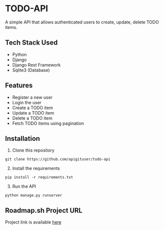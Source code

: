 # TODO-API
A simple API that allows authenticated users to create, update, delete TODO items.  

## Tech Stack Used
- Python
- Django
- Django Rest Framework
- Sqlite3 (Database)

## Features
- Register a new user
- Login the user
- Create a TODO item
- Update a TODO item
- Delete a TODO item
- Fetch TODO items using pagination

## Installation
1. Clone this repository
```
git clone https://github.com/apigituser/todo-api
```
2. Install the requirements
```
pip install -r requirements.txt
```
3. Run the API
```
python manage.py runserver
```

## Roadmap.sh Project URL
Project link is available [here](https://roadmap.sh/projects/todo-list-api)

